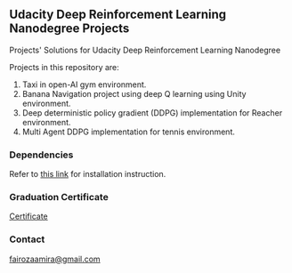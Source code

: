 ## Udacity Deep Reinforcement Learning Nanodegree Projects 
Projects' Solutions for Udacity Deep Reinforcement Learning Nanodegree

Projects in this repository are:
1. Taxi in open-AI gym environment.
2. Banana Navigation project using deep Q learning using Unity environment.
3. Deep deterministic policy gradient (DDPG) implementation for Reacher environment. 
4. Multi Agent DDPG implementation for tennis environment.

### Dependencies

Refer to [this link](https://github.com/udacity/deep-reinforcement-learning#dependencies) for installation instruction.

### Graduation Certificate

[Certificate](https://confirm.udacity.com/CS9DE6FM)

### Contact
fairozaamira@gmail.com
